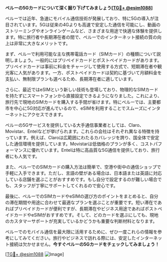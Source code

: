 **ペルーの5Gカードについて深く掘り下げてみましょう[[TG💪+ @esim1088](https://t.me/s/esim1088)]**

ペルーでは近年、急速にモバイル通信技術が発展しており、特に5Gの導入が注目されています。5Gは従来の4Gよりも高速で安定した通信を可能にし、動画のストリーミングやオンラインゲームなど、さまざまな用途で快適な体験を提供します。特に旅行者や長期滞在者の間で、ペルーでのインターネット接続の質の向上は非常に大きなメリットです。

まず、ペルーで利用可能な主な携帯電話カード（SIMカード）の種類について説明しましょう。一般的にはプリペイドカードとポストペイドカードがあります。プリペイドカードは事前に料金をチャージして使用する方式で、短期滞在者や観光客に人気があります。一方、ポストペイドカードは契約に基づいて月額料金を支払い、無制限プランも選べるため、長期滞在者に適しています。

さらに、最近ではeSIMという新しい技術も登場しており、物理的なSIMカードを持たずにスマートフォンから直接設定できるようになりました。これにより、旅行先で現地のSIMカードを購入する手間が省けます。特にペルーでは、主要都市を中心に5G対応が進んでいるので、eSIMを利用することでスムーズにインターネットにアクセスできます。

ペルーの5Gサービスを提供している大手通信事業者としては、Claro、Movistar、Entelなどが挙げられます。これらの会社はそれぞれ異なる特徴を持っています。例えば、Claroは広範囲にわたるカバレッジを誇り、国全体で安定した通信環境を提供しています。Movistarは低価格のプランが多く、コストパフォーマンスに優れています。Entelは特に高品質な5G通信を提供しており、旅行者にも人気です。

また、ペルーでのSIMカードの購入方法は簡単で、空港や街中の通信ショップで手軽に入手できます。ただし、言語の壁がある場合は、日本語または英語に対応している店舗を選ぶことがおすすめです。もし自分で設定するのが難しい場合でも、スタッフが丁寧にサポートしてくれるので安心です。

最後に、ペルーでのSIMカードやeSIMの選び方のポイントをまとめると、自分の滞在期間や用途に合わせて最適なプランを選ぶことが重要です。短い滞在であればプリペイドカードが便利ですが、長期滞在やビジネス用途であればポストペイドカードやeSIMがおすすめです。そして、どのカードを選ぶにしても、現地のカスタマーサポートが充実しているかどうかも重要な判断材料となります。

ペルーでのモバイル通信を最大限に活用するために、ぜひ一度これらの情報を参考にしてみてください。旅行やビジネスで訪れる際には、安定したインターネット接続は欠かせません。**今すぐペルーの5Gカードをチェックしてみましょう！**

[[TG💪+ @esim1088](https://t.me/s/esim1088) ![Image](https://i.postimg.cc/Y0z9fWf4/image.png)]